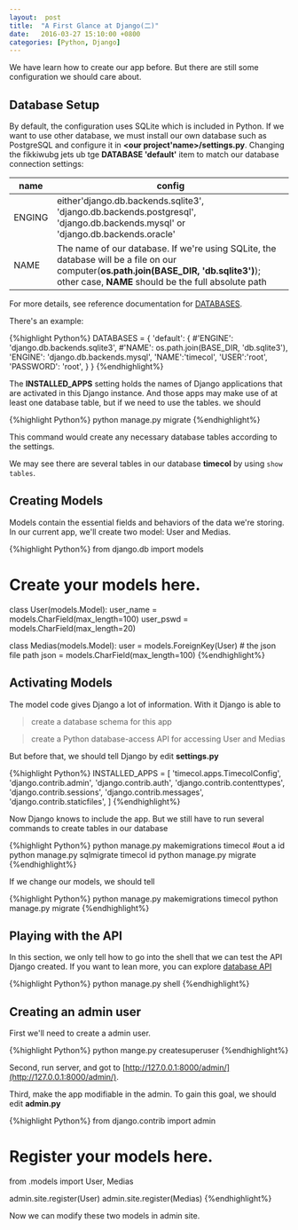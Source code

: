 ```yaml
---
layout:  post
title:  "A First Glance at Django(二)"
date:	2016-03-27 15:10:00 +0800
categories: [Python, Django]
---
```


We have learn how to create our app before. But there are still some configuration we should care about.

## Database Setup
By default, the configuration uses SQLite which is included in Python. If we want to use other database, we must install our own database such as PostgreSQL and configure it in **<our project'name>/settings.py**. Changing the fikkiwubg jets ub tge **DATABASE 'default'** item to match our database connection settings:

|name|config|
|----|-----|
|ENGING|either'django.db.backends.sqlite3', 'django.db.backends.postgresql', 'django.db.backends.mysql' or 'django.db.backends.oracle'|
|NAME|The name of our database. If we're using SQLite, the database will be a file on our computer(**os.path.join(BASE_DIR, 'db.sqlite3')**); other case, **NAME** should be the full absolute path|

For more details, see reference documentation for [DATABASES](https://docs.djangoproject.com/en/1.9/ref/settings/#std:setting-DATABASES).

There's an example:

{%highlight Python%}
DATABASES = {
    'default': {
        #'ENGINE': 'django.db.backends.sqlite3',
        #'NAME': os.path.join(BASE_DIR, 'db.sqlite3'),
        'ENGINE': 'django.db.backends.mysql',
        'NAME':'timecol',
        'USER':'root',
        'PASSWORD': 'root',
    }
}
{%endhighlight%}

The **INSTALLED_APPS** setting holds the names of Django applications that are activated in this Django instance. And those apps may make use of at least one database table, but if we need to use the tables. we should

{%highlight Python%}
python manage.py migrate
{%endhighlight%}

This command would create any necessary database tables according to the settings.

We may see there are several tables in our database **timecol** by using `show tables`.

## Creating Models
Models contain the essential fields and behaviors of the data we're storing. In our current app, we'll create two model: User and Medias.

{%highlight Python%}
from django.db import models

# Create your models here.

class User(models.Model):
    user_name = models.CharField(max_length=100)
    user_pswd = models.CharField(max_length=20)


class Medias(models.Model):
    user = models.ForeignKey(User)
    # the json file path
    json = models.CharField(max_length=100)
{%endhighlight%}

## Activating Models
The model code gives Django a lot of information. With it Django is able to

>create a database schema for this app

>create a Python database-access API for accessing User and Medias

But before that, we should tell Django by edit **settings.py**

{%highlight Python%}
INSTALLED_APPS = [
    'timecol.apps.TimecolConfig',
    'django.contrib.admin',
    'django.contrib.auth',
    'django.contrib.contenttypes',
    'django.contrib.sessions',
    'django.contrib.messages',
    'django.contrib.staticfiles',
]
{%endhighlight%}

Now Django knows to include the app. But we still have to run several commands to create tables in our database

{%highlight Python%}
python manage.py makemigrations timecol  #out a id
python manage.py sqlmigrate timecol id
python manage.py migrate
{%endhighlight%}

If we change our models, we should tell

{%highlight Python%}
python manage.py makemigrations timecol
python manage.py migrate
{%endhighlight%}

## Playing with the API
In this section, we only tell how to go into the shell that we can test the API Django created. If you want to lean more, you can explore [database API](https://docs.djangoproject.com/en/1.9/topics/db/queries/)

{%highlight Python%}
python manage.py shell
{%endhighlight%}

## Creating an admin user
First we'll need to create a admin user.

{%highlight Python%}
python mange.py createsuperuser
{%endhighlight%}

Second, run server, and got to [http://127.0.0.1:8000/admin/](http://127.0.0.1:8000/admin/).

Third, make the app modifiable in the admin. To gain this goal, we should edit **admin.py**

{%highlight Python%}
from django.contrib import admin

# Register your models here.
from .models import User, Medias


admin.site.register(User)
admin.site.register(Medias)
{%endhighlight%}

Now we can modify these two models in admin site.

